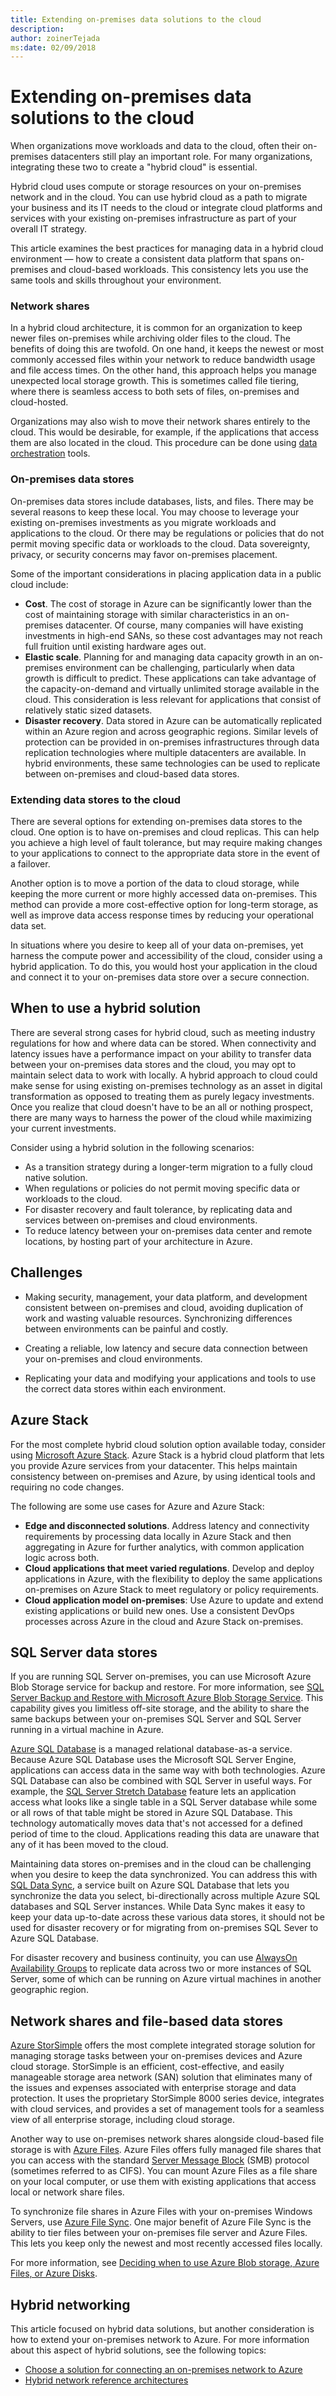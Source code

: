 ```yaml
---
title: Extending on-premises data solutions to the cloud
description: 
author: zoinerTejada
ms:date: 02/09/2018
---
```


# Extending on-premises data solutions to the cloud

When organizations move workloads and data to the cloud, often their on-premises datacenters still play an important role. For many organizations, integrating these two to create a "hybrid cloud" is essential.

Hybrid cloud uses compute or storage resources on your on-premises network and in the cloud. You can use hybrid cloud as a path to migrate your business and its IT needs to the cloud or integrate cloud platforms and services with your existing on-premises infrastructure as part of your overall IT strategy.

This article examines the best practices for managing data in a hybrid cloud environment &mdash; how to create a consistent data platform that spans on-premises and cloud-based workloads. This consistency lets you use the same tools and skills throughout your environment.

### Network shares

In a hybrid cloud architecture, it is common for an organization to keep newer files on-premises while archiving older files to the cloud. The benefits of doing this are twofold. On one hand, it keeps the newest or most commonly accessed files within your network to reduce bandwidth usage and file access times. On the other hand, this approach helps you manage unexpected local storage growth. This is sometimes called file tiering, where there is seamless access to both sets of files, on-premises and cloud-hosted.

Organizations may also wish to move their network shares entirely to the cloud. This would be desirable, for example, if the applications that access them are also located in the cloud. This procedure can be done using [data orchestration](../technology-choices/pipeline-orchestration-data-movement.md) tools.

### On-premises data stores

On-premises data stores include databases, lists, and files. There may be several reasons to keep these local. You may choose to leverage your existing on-premises investments as you migrate workloads and applications to the cloud. Or there may be regulations or policies that do not permit moving specific data or workloads to the cloud. Data sovereignty, privacy, or security concerns may favor on-premises placement. 

Some of the important considerations in placing application data in a public cloud include:

* **Cost**. The cost of storage in Azure can be significantly lower than the cost of maintaining storage with similar characteristics in an on-premises datacenter. Of course, many companies will have existing investments in high-end SANs, so these cost advantages may not reach full fruition until existing hardware ages out.
* **Elastic scale**. Planning for and managing data capacity growth in an on-premises environment can be challenging, particularly when data growth is difficult to predict. These applications can take advantage of the capacity-on-demand and virtually unlimited storage available in the cloud. This consideration is less relevant for applications that consist of relatively static sized datasets.
* **Disaster recovery**. Data stored in Azure can be automatically replicated within an Azure region and across geographic regions. Similar levels of protection can be provided in on-premises infrastructures through data replication technologies where multiple datacenters are available. In hybrid environments, these same technologies can be used to replicate between on-premises and cloud-based data stores.

### Extending data stores to the cloud

There are several options for extending on-premises data stores to the cloud. One option is to have on-premises and cloud replicas. This can help you achieve a high level of fault tolerance, but may require making changes to your applications to connect to the appropriate data store in the event of a failover.

Another option is to move a portion of the data to cloud storage, while keeping the more current or more highly accessed data on-premises. This method can provide a more cost-effective option for long-term storage, as well as improve data access response times by reducing your operational data set.

In situations where you desire to keep all of your data on-premises, yet harness the compute power and accessibility of the cloud, consider using a hybrid application. To do this, you would host your application in the cloud and connect it to your on-premises data store over a secure connection.

## When to use a hybrid solution

There are several strong cases for hybrid cloud, such as meeting industry regulations for how and where data can be stored. When connectivity and latency issues have a performance impact on your ability to transfer data between your on-premises data stores and the cloud, you may opt to maintain select data to work with locally. A hybrid approach to cloud could make sense for using existing on-premises technology as an asset in digital transformation as opposed to treating them as purely legacy investments. Once you realize that cloud doesn't have to be an all or nothing prospect, there are many ways to harness the power of the cloud while maximizing your current investments.

Consider using a hybrid solution in the following scenarios:

* As a transition strategy during a longer-term migration to a fully cloud native solution.
* When regulations or policies do not permit moving specific data or workloads to the cloud.
* For disaster recovery and fault tolerance, by replicating data and services between on-premises and cloud environments.
* To reduce latency between your on-premises data center and remote locations, by hosting part of your architecture in Azure.

## Challenges

* Making security, management, your data platform, and development consistent between on-premises and cloud, avoiding duplication of work and wasting valuable resources. Synchronizing differences between environments can be painful and costly.

* Creating a reliable, low latency and secure data connection between your on-premises and cloud environments.

* Replicating your data and modifying your applications and tools to use the correct data stores within each environment.

## Azure Stack

For the most complete hybrid cloud solution option available today, consider using [Microsoft Azure Stack](/azure/azure-stack/). Azure Stack is a hybrid cloud platform that lets you provide Azure services from your datacenter. This helps maintain consistency between on-premises and Azure, by using identical tools and requiring no code changes. 

The following are some use cases for Azure and Azure Stack:

* **Edge and disconnected solutions**. Address latency and connectivity requirements by processing data locally in Azure Stack and then aggregating in Azure for further analytics, with common application logic across both. 
* **Cloud applications that meet varied regulations**. Develop and deploy applications in Azure, with the flexibility to deploy the same applications on-premises on Azure Stack to meet regulatory or policy requirements.
* **Cloud application model on-premises**: Use Azure to update and extend existing applications or build new ones. Use a consistent DevOps processes across Azure in the cloud and Azure Stack on-premises.

## SQL Server data stores

If you are running SQL Server on-premises, you can use Microsoft Azure Blob Storage service for backup and restore. For more information, see [SQL Server Backup and Restore with Microsoft Azure Blob Storage Service](/sql/relational-databases/backup-restore/sql-server-backup-and-restore-with-microsoft-azure-blob-storage-service). This capability gives you limitless off-site storage, and the ability to share the same backups between your on-premises SQL Server and SQL Server running in a virtual machine in Azure. 

[Azure SQL Database](/azure/sql-database/) is a managed relational database-as-a service. Because Azure SQL Database uses the Microsoft SQL Server Engine, applications can access data in the same way with both technologies. Azure SQL Database can also be combined with SQL Server in useful ways. For example, the [SQL Server Stretch Database](/sql/sql-server/stretch-database/stretch-database) feature lets an application access what looks like a single table in a SQL Server database while some or all rows of that table might be stored in Azure SQL Database. This technology automatically moves data that's not accessed for a defined period of time to the cloud. Applications reading this data are unaware that any of it has been moved to the cloud.

Maintaining data stores on-premises and in the cloud can be challenging when you desire to keep the data synchronized. You can address this with [SQL Data Sync](/azure/sql-database/sql-database-sync-data), a service built on Azure SQL Database that lets you synchronize the data you select, bi-directionally across multiple Azure SQL databases and SQL Server instances. While Data Sync makes it easy to keep your data up-to-date across these various data stores, it should not be used for disaster recovery or for migrating from on-premises SQL Sever to Azure SQL Database.

For disaster recovery and business continuity, you can use [AlwaysOn Availability Groups](/sql/database-engine/availability-groups/windows/overview-of-always-on-availability-groups-sql-server) to replicate data across two or more instances of SQL Server, some of which can be running on Azure virtual machines in another geographic region.

## Network shares and file-based data stores

[Azure StorSimple](/azure/storsimple/) offers the most complete integrated storage solution for managing storage tasks between your on-premises devices and Azure cloud storage. StorSimple is an efficient, cost-effective, and easily manageable storage area network (SAN) solution that eliminates many of the issues and expenses associated with enterprise storage and data protection. It uses the proprietary StorSimple 8000 series device, integrates with cloud services, and provides a set of management tools for a seamless view of all enterprise storage, including cloud storage.

Another way to use on-premises network shares alongside cloud-based file storage is with [Azure Files](/azure/storage/files/storage-files-introduction). Azure Files offers fully managed file shares that you can access with the standard [Server Message Block](https://msdn.microsoft.com/library/windows/desktop/aa365233.aspx?f=255&MSPPError=-2147217396) (SMB) protocol (sometimes referred to as CIFS). You can mount Azure Files as a file share on your local computer, or use them with existing applications that access local or network share files.

To synchronize file shares in Azure Files with your on-premises Windows Servers, use [Azure File Sync](/azure/storage/files/storage-sync-files-planning). One major benefit of Azure File Sync is the ability to tier files between your on-premises file server and Azure Files. This lets you keep only the newest and most recently accessed files locally. 

For more information, see [Deciding when to use Azure Blob storage, Azure Files, or Azure Disks](/azure/storage/common/storage-decide-blobs-files-disks).

## Hybrid networking

This article focused on hybrid data solutions, but another consideration is how to extend your on-premises network to Azure. For more information about this aspect of hybrid solutions, see the following topics:

- [Choose a solution for connecting an on-premises network to Azure](../../reference-architectures/hybrid-networking/considerations.md)
- [Hybrid network reference architectures](../../reference-architectures/hybrid-networking/index.md)

